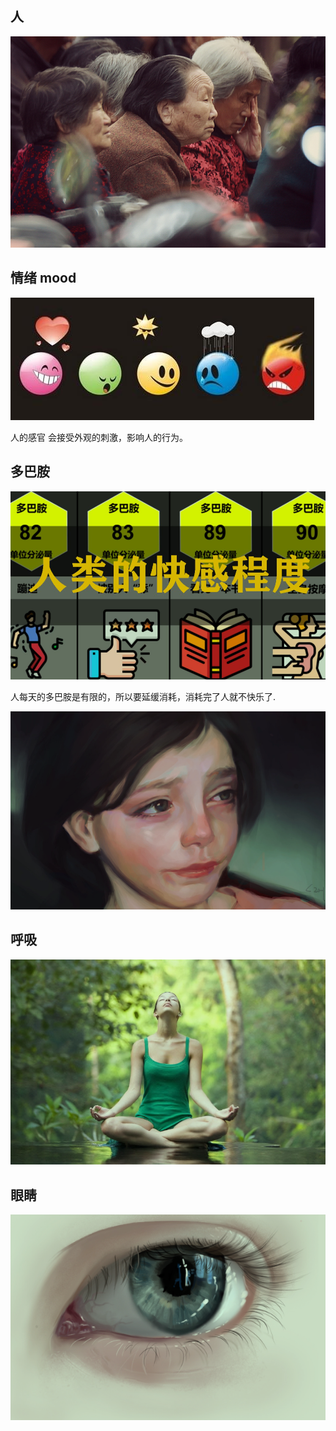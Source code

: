 ## 人
![](images/2022-11-14-15-40-47.png)

## 情绪 mood
![](images/2022-11-14-15-44-44.png)

人的感官 会接受外观的刺激，影响人的行为。


## 多巴胺


![](images/2022-11-16-07-47-50.png)

人每天的多巴胺是有限的，所以要延缓消耗，消耗完了人就不快乐了.

![](images/2022-11-16-07-49-15.png)

## 呼吸
![](images/2022-11-16-07-52-13.png)

## 眼睛

![](images/2022-11-16-07-53-40.png)